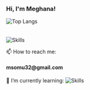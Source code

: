 ### Hi, I'm Meghana!

<!--msomu07/msomu07** is a ✨ _special_ ✨ repository because its `README.md` (this file) appears on your GitHub profile.-->

![Top Langs](https://github-readme-stats.vercel.app/api/top-langs/?username=msomu07)
<br>
<br>
<br>
![Skills](https://skillicons.dev/icons?i=java,html,css,js,py,sql)

📫 How to reach me:
<h4 href="mailto:msomu32@gmail.com">msomu32@gmail.com</h4>

🌱 I’m currently learning:
![Skills](https://skillicons.dev/icons?i=py)

<!-- 🔭 I’m currently working on ...
- 🌱 I’m currently learning ...
- 👯 I’m looking to collaborate on ...
- 🤔 I’m looking for help with ...
- 💬 Ask me about ...
- 📫 How to reach me: ...
- 😄 Pronouns: ...
- ⚡ Fun fact: ...
-->
